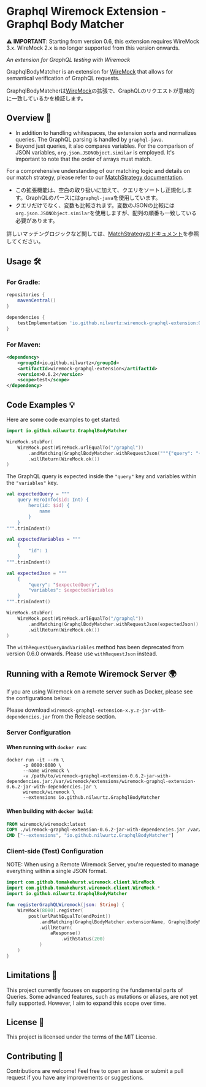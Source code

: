 # Graphql Wiremock Extension - Graphql Body Matcher

⚠️ **IMPORTANT**: Starting from version 0.6, this extension requires WireMock 3.x. WireMock 2.x is no longer supported from this version onwards.

*An extension for GraphQL testing with Wiremock*

GraphqlBodyMatcher is an extension for [WireMock](https://wiremock.org/) that allows for semantical verification of GraphQL requests.

GraphqlBodyMatcherは[WireMock](https://wiremock.org/)の拡張で、GraphQLのリクエストが意味的に一致しているかを検証します。

## Overview 📖

- In addition to handling whitespaces, the extension sorts and normalizes queries. The GraphQL parsing is handled by `graphql-java`.
- Beyond just queries, it also compares variables. For the comparison of JSON variables, `org.json.JSONObject.similar` is employed. It's important to note that the order of arrays must match.

For a comprehensive understanding of our matching logic and details on our match strategy, please refer to our [MatchStrategy documentation](./docs/MatchStrategy.md).

- この拡張機能は、空白の取り扱いに加えて、クエリをソートし正規化します。GraphQLのパースには`graphql-java`を使用しています。
- クエリだけでなく、変数も比較されます。変数のJSONの比較には`org.json.JSONObject.similar`を使用しますが、配列の順番も一致している必要があります。

詳しいマッチングロジックなど関しては、[MatchStrategyのドキュメント](./docs/MatchStrategy.md)を参照してください。


## Usage 🛠️
### For Gradle:

```groovy
repositories {
    mavenCentral()
}

dependencies {
    testImplementation 'io.github.nilwurtz:wiremock-graphql-extension:0.6.2'
}
```

### For Maven:

```xml
<dependency>
    <groupId>io.github.nilwurtz</groupId>
    <artifactId>wiremock-graphql-extension</artifactId>
    <version>0.6.2</version>
    <scope>test</scope>
</dependency>
```


## Code Examples 💡
Here are some code examples to get started:
```kotlin
import io.github.nilwurtz.GraphqlBodyMatcher

WireMock.stubFor(
    WireMock.post(WireMock.urlEqualTo("/graphql"))
        .andMatching(GraphqlBodyMatcher.withRequestJson("""{"query": "{ hero { name }}"}"""))
        .willReturn(WireMock.ok())
)
```

The GraphQL query is expected inside the `"query"` key and variables within the `"variables"` key.

```kotlin
val expectedQuery = """
    query HeroInfo($id: Int) {
        hero(id: $id) {
            name
        }
    }
""".trimIndent()

val expectedVariables = """
    {
        "id": 1
    }
""".trimIndent()

val expectedJson = """
    {
        "query": "$expectedQuery",
        "variables": $expectedVariables
    }
""".trimIndent()

WireMock.stubFor(
    WireMock.post(WireMock.urlEqualTo("/graphql"))
        .andMatching(GraphqlBodyMatcher.withRequestJson(expectedJson))
        .willReturn(WireMock.ok())
)
```

The `withRequestQueryAndVariables` method has been deprecated from version 0.6.0 onwards. Please use `withRequestJson` instead. 

## Running with a Remote Wiremock Server 🌍

If you are using Wiremock on a remote server such as Docker, please see the configurations below:

Please download `wiremock-graphql-extension-x.y.z-jar-with-dependencies.jar` from the Release section.

### Server Configuration
#### When running with `docker run`:
```
docker run -it --rm \
      -p 8080:8080 \
      --name wiremock \
      -v /path/to/wiremock-graphql-extension-0.6.2-jar-with-dependencies.jar:/var/wiremock/extensions/wiremock-graphql-extension-0.6.2-jar-with-dependencies.jar \
      wiremock/wiremock \
      --extensions io.github.nilwurtz.GraphqlBodyMatcher
```

#### When building with `docker build`:
```dockerfile
FROM wiremock/wiremock:latest
COPY ./wiremock-graphql-extension-0.6.2-jar-with-dependencies.jar /var/wiremock/extensions/wiremock-graphql-extension-0.6.2-jar-with-dependencies.jar
CMD ["--extensions", "io.github.nilwurtz.GraphqlBodyMatcher"]
```

### Client-side (Test) Configuration

NOTE: When using a Remote Wiremock Server, you're requested to manage everything within a single JSON format.

```kotlin
import com.github.tomakehurst.wiremock.client.WireMock
import com.github.tomakehurst.wiremock.client.WireMock.*
import io.github.nilwurtz.GraphqlBodyMatcher

fun registerGraphQLWiremock(json: String) {
    WireMock(8080).register(
        post(urlPathEqualTo(endPoint))
            .andMatching(GraphqlBodyMatcher.extensionName, GraphqlBodyMatcher.withRequest(json))
            .willReturn(
                aResponse()
                    .withStatus(200)
            )
    )
}
```

## Limitations 🚧
This project currently focuses on supporting the fundamental parts of Queries. Some advanced features, such as mutations or aliases, are not yet fully supported. However, I aim to expand this scope over time.

## License 📜
This project is licensed under the terms of the MIT License.

## Contributing 🤝
Contributions are welcome! Feel free to open an issue or submit a pull request if you have any improvements or suggestions.
